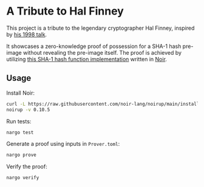 # A Tribute to Hal Finney

This project is a tribute to the legendary cryptographer Hal Finney, inspired by [his 1998 talk](https://www.youtube.com/watch?v=YjHVNstGLIQ).

It showcases a zero-knowledge proof of possession for a SHA-1 hash pre-image without revealing the pre-image itself. The proof is achieved by utilizing [this SHA-1 hash function implementation](https://github.com/michaelelliot/noir-sha1) written in [Noir](https://noir-lang.org).

## Usage

Install Noir:
```sh
curl -L https://raw.githubusercontent.com/noir-lang/noirup/main/install | bash
noirup -v 0.10.5
```

Run tests:
```sh
nargo test
```

Generate a proof using inputs in `Prover.toml`:
```sh
nargo prove
```

Verify the proof:
```sh
nargo verify
```

